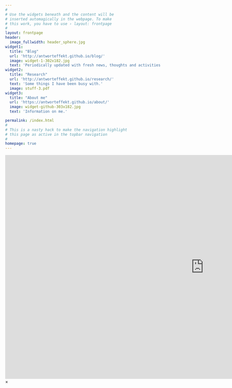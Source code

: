 ```yaml
---
#
# Use the widgets beneath and the content will be
# inserted automagically in the webpage. To make
# this work, you have to use › layout: frontpage
#
layout: frontpage
header:
  image_fullwidth: header_sphere.jpg
widget1:
  title: "Blog"
  url: 'http://antworteffekt.github.io/blog/'
  image: widget-1-302x182.jpg
  text: 'Periodically updated with fresh news, thoughts and activities.'
widget2:
  title: "Research"
  url: 'http://antworteffekt.github.io/research/'
  text: 'Some things I have been busy with.'
  image: stuff-3.pdf
widget3:
  title: "About me"
  url: 'https://antworteffekt.github.io/about/'
  image: widget-github-303x182.jpg
  text: 'Information on me.'

permalink: /index.html
#
# This is a nasty hack to make the navigation highlight
# this page as active in the topbar navigation
#
homepage: true
---
```


<div id="videoModal" class="reveal-modal large" data-reveal="">
  <div class="flex-video widescreen vimeo" style="display: block;">
    <iframe width="1280" height="720" src="https://www.youtube.com/embed/3b5zCFSmVvU" frameborder="0" allowfullscreen></iframe>
  </div>
  <a class="close-reveal-modal">&#215;</a>
</div>
